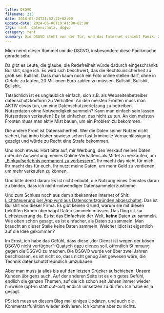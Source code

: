 ```yaml
---
title: DSGVO
filename: 213
date: 2018-05-24T21:52:22+02:00
update-date: 2024-06-06T19:41:00+02:00
tags: rant, datenschutz, dsgvo
category: rant
summary: Die DSGVO steht vor der Tür, und das Internet schiebt Panik. Zu Unrecht, es sei denn, man achtet ohnehin schon nicht auf die Rechte der Nutzer.
---
```

Mich nervt dieser Rummel um die DSGVO, insbesondere diese Panikmache gerade sehr.

Da gibt es Leute, die glaube, die Redefreiheit würde dadurch eingeschränkt. Bullshit, sage ich. Es wird sich beschwert, das die Rechtsunsicherheit zu groß sei. Bullshit. Dass man kaum noch ein Foto online stellen darf, ohne in Gefahr zu laufen, 20 Millionen Euro zahlen zu müssen. Bullshit, Bullshit, Bullshit.

Tatsächlich ist es unglaublich einfach, sich z.B. als Webseitenbetreiber datenschutzkonform zu Verhalten. An den meisten Fronten muss man AKTIV etwas tun, um eine Datenschutzverletzung zu betreiben. Nutzerdaten ohne Notwendigkeit sammeln? Kann man einfach sein lassen. Nutzerdaten verkaufen? Es ist einfacher, das nicht zu tun. An den meisten Fronten muss man aktiv Mist bauen, um ein Problem zu bekommen.

Die andere Front ist Datensicherheit. Wer die Daten seiner Nutzer nicht sichert, hat imho bisher sowieso schon fast kriminelle Vernachlässigung gezeigt und würde zu Recht eine Strafe bekommen.

Und noch etwas: Hört bitte auf, mir Werbung, den Verkauf meiner Daten oder die Auswertung meines Online-Verhaltens als Mittel zu verkaufen, um [„Einkaufserlebnis permanent zu verbessern“](https://www.congstar.de/cookies/). Ihr macht das nicht für mich. Ihr macht das für euch. Ihr nutzt meine Daten, um mehr Geld zu verdienen, um mehr verkaufen zu können.

Und bitte denkt daran: Es ist nicht erlaubt, die Nutzung eines Dienstes daran zu binden, dass ich nicht-notwendiger Datensammelei zustimme.

Und zum Schluss noch aus dem altbekannten Internet of Shit: [Lichtsteuerung per App wird aus Datenschutzgründen abgeschaltet](https://twitter.com/internetofshit/status/999619364541394944). Das ist Bullshit von dieser Firma. Es gibt keinen Grund, warum sie mit diesen bekifften Birnen überhaupt Daten sammeln müssen. Das Ding ist zur Lichtsteuerung da. Es ist das Einfachste der Welt, **keine** Daten zu sammeln. Wie oben schon gesagt, es ist einfacher, als Daten zu sammeln. Man braucht an dieser Stelle keine Daten sammeln. Welcher Idiot ist eigentlich auf die Idee gekommen?

Im Ernst, ich habe das Gefühl, dass diese „der Dienst ist wegen der bösen DSGVO nicht verfügbar“-Quatsch dazu dienen soll, öffentlich Stimmung gegen die DSGVO zu machen. Die DSGVO wurde vor über zwei Jahren beschlossen, es ist nicht so, dass nicht genug Zeit gewesen wäre, die Technik datenschutzfreundlich umzubauen.

Aber man muss ja alles bis auf den letzten Drücker aufschieben. Unsere Kunden übrigens auch. Auf der anderen Seite ist es ein gutes Gefühl, endlich die ganzen Themen, auf die ich schon seit Jahren immer wieder hinweise (opt-in statt opt-out) endlich umsetzen zu dürfen. Ich habe es ja gesagt.

PS: ich muss an diesem Blog mal einiges Updaten, und auch die Kommentarfunktion wieder aktivieren. Ich komme aber zu nichts.
